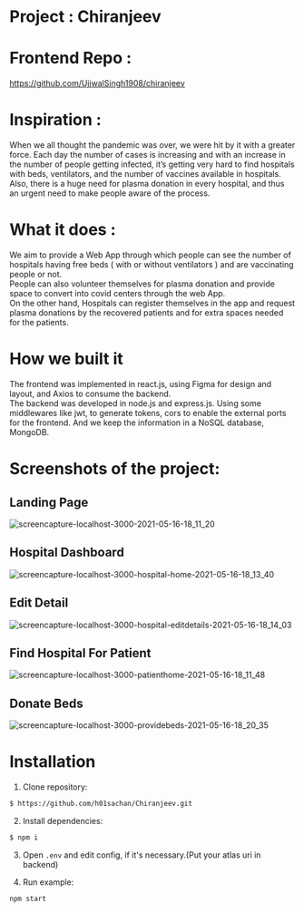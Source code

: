 # Project : Chiranjeev
# Frontend Repo : 
https://github.com/UjjwalSingh1908/chiranjeev
# Inspiration : 
When we all thought the pandemic was over, we were hit by it with a greater force. Each day the number of cases is increasing and with an increase in the number of people getting infected, it’s getting very hard to find hospitals with beds, ventilators, and the number of vaccines available in hospitals. <br>
Also, there is a huge need for plasma donation in every hospital, and thus an urgent need to make people aware of the process.
# What it does : 
We aim to provide a Web App through which people can see the number of hospitals having free beds ( with or without ventilators ) and are vaccinating people or not. <br>
People can also volunteer themselves for plasma donation and provide space to convert into covid centers through the web App.<br>
On the other hand, Hospitals can register themselves in the app and request plasma donations by the recovered patients and for extra spaces needed for the patients. 
# How we built it
The frontend was implemented in react.js, using Figma for design and layout, and Axios to consume the backend.<br>
The backend was developed in node.js and express.js. Using some middlewares like jwt, to generate tokens, cors to enable the external ports for the frontend. And we keep the information in a NoSQL database, MongoDB.
# Screenshots of the project:
## Landing Page
![screencapture-localhost-3000-2021-05-16-18_11_20](https://user-images.githubusercontent.com/56830512/118397719-0ff2d980-b673-11eb-90bc-75c0d6143c5f.png)
## Hospital Dashboard
![screencapture-localhost-3000-hospital-home-2021-05-16-18_13_40](https://user-images.githubusercontent.com/56830512/118397767-4fb9c100-b673-11eb-88d7-57a3b81471ab.png)
## Edit Detail
![screencapture-localhost-3000-hospital-editdetails-2021-05-16-18_14_03](https://user-images.githubusercontent.com/56830512/118397771-534d4800-b673-11eb-9cb0-11450ac7daa7.png)
## Find Hospital For Patient
![screencapture-localhost-3000-patienthome-2021-05-16-18_11_48](https://user-images.githubusercontent.com/56830512/118397775-55afa200-b673-11eb-8146-4048c01000a4.png)
## Donate Beds
![screencapture-localhost-3000-providebeds-2021-05-16-18_20_35](https://user-images.githubusercontent.com/56830512/118397794-71b34380-b673-11eb-9b1c-e9147304bd99.png)

# Installation
1. Clone repository:
```bash
$ https://github.com/h01sachan/Chiranjeev.git
```

2. Install dependencies:

```bash
$ npm i
```
3. Open `.env` and edit config, if it's necessary.(Put your atlas uri in backend)

4. Run example:
```bash
npm start
```





